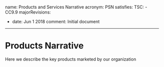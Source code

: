 name: Products and Services Narrative
acronym: PSN
satisfies:
  TSC:
    - CC9.9
majorRevisions:
  - date: Jun 1 2018
    comment: Initial document
---

# Products Narrative

Here we describe the key products marketed by our organization